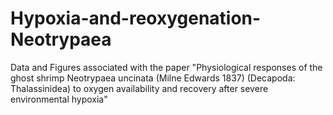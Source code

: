 # Hypoxia-and-reoxygenation-Neotrypaea
Data and Figures associated with the paper "Physiological responses of the ghost shrimp Neotrypaea uncinata (Milne Edwards 1837) (Decapoda: Thalassinidea) to oxygen availability and recovery after severe environmental hypoxia"

